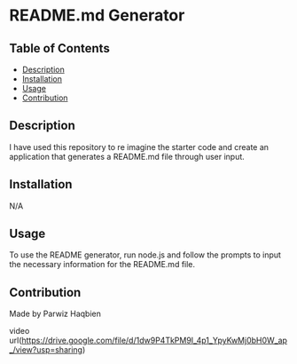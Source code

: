 # README.md Generator

## Table of Contents
- [Description](#description)
- [Installation](#installation)
- [Usage](#usage)
- [Contribution](#contribution)

## Description
I have used this repository to re imagine the starter code and create an application that generates a README.md file through user input.

## Installation
N/A

## Usage
To use the README generator, run node.js and follow the prompts to input the necessary information for the README.md file.

## Contribution
Made by Parwiz Haqbien

video url(https://drive.google.com/file/d/1dw9P4TkPM9I_4p1_YpyKwMj0bH0W_ap_/view?usp=sharing)